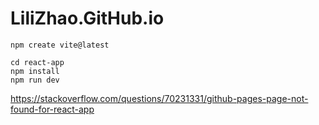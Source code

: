 # LiliZhao.GitHub.io

```
npm create vite@latest
```

```
cd react-app
npm install
npm run dev
```

https://stackoverflow.com/questions/70231331/github-pages-page-not-found-for-react-app

